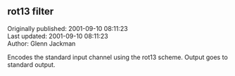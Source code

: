 ## rot13 filter  
Originally published: 2001-09-10 08:11:23  
Last updated: 2001-09-10 08:11:23  
Author: Glenn Jackman  
  
Encodes the standard input channel using the rot13 scheme.
Output goes to standard output.